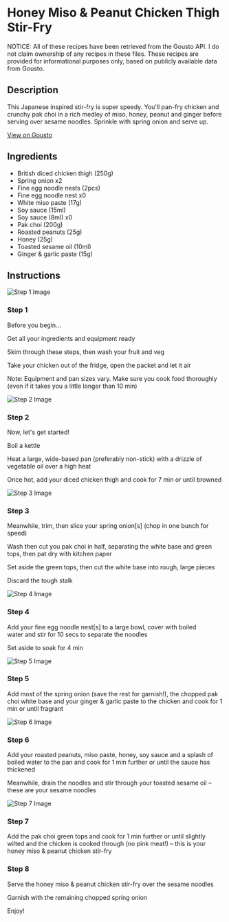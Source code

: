 # Honey Miso & Peanut Chicken Thigh Stir-Fry

NOTICE: All of these recipes have been retrieved from the Gousto API. I do not claim ownership of any recipes in these files. These recipes are provided for informational purposes only, based on publicly available data from Gousto.

## Description

This Japanese inspired stir-fry is super speedy. You'll pan-fry chicken and crunchy pak choi in a rich medley of miso, honey, peanut and ginger before serving over sesame noodles. Sprinkle with spring onion and serve up.

[View on Gousto](https://www.gousto.co.uk/recipes/cookbook/10-min-honey-miso-peanut-chicken-stir-fry)

## Ingredients

- British diced chicken thigh (250g)
- Spring onion x2
- Fine egg noodle nests (2pcs)
- Fine egg noodle nest x0
- White miso paste (17g)
- Soy sauce (15ml)
- Soy sauce (8ml) x0
- Pak choi (200g)
- Roasted peanuts (25g)
- Honey (25g)
- Toasted sesame oil (10ml)
- Ginger & garlic paste (15g)

## Instructions

![Step 1 Image](https://production-media.gousto.co.uk/cms/recipe-step-image/Step-1-1-1623400707537-x200.jpg)

### Step 1

Before you begin...

Get all your ingredients and equipment ready

Skim through these steps, then wash your fruit and veg

Take your chicken out of the fridge, open the packet and let it air

Note: Equipment and pan sizes vary. Make sure you cook food thoroughly (even if it takes you a little longer than 10 min)

![Step 2 Image](https://production-media.gousto.co.uk/cms/recipe-step-image/2043-v2-Step-2-x200.jpg)

### Step 2

Now, let's get started!

Boil a kettle

Heat a large, wide-based pan (preferably non-stick) with a drizzle of vegetable oil over a high heat

Once hot, add your diced chicken thigh and cook for 7 min or until browned

![Step 3 Image](https://production-media.gousto.co.uk/cms/recipe-step-image/2043-v2-Step-3-x200.jpg)

### Step 3

Meanwhile, trim, then slice your spring onion[s]<span class="text-danger"> </span>(chop in one bunch for speed)

Wash then cut you pak choi in half, separating the white base and green tops, then pat dry with kitchen paper

Set aside the green tops, then cut the white base into rough, large pieces

Discard the tough stalk

![Step 4 Image](https://production-media.gousto.co.uk/cms/recipe-step-image/2043-v2-Step-4-x200.jpg)

### Step 4

Add your fine egg noodle nest[s] to a large bowl, cover with boiled water and stir for 10 secs to separate the noodles

Set aside to soak for 4 min

![Step 5 Image](https://production-media.gousto.co.uk/cms/recipe-step-image/2043-v2-Step-5-x200.jpg)

### Step 5

Add most of the spring onion (save the rest for garnish!), the chopped pak choi white base and your ginger & garlic paste to the chicken and cook for 1 min or until fragrant

![Step 6 Image](https://production-media.gousto.co.uk/cms/recipe-step-image/2043-v2-Step-6-x200.jpg)

### Step 6

Add your roasted peanuts, miso paste, honey, soy sauce and a splash of boiled water to the pan and cook for 1 min further or until the sauce has thickened

Meanwhile, drain the noodles and stir through your toasted sesame oil – these are your sesame noodles

![Step 7 Image](https://production-media.gousto.co.uk/cms/recipe-step-image/2043-v2-Step-7-x200.jpg)

### Step 7

Add the pak choi green tops and cook for 1 min further or until slightly wilted and the chicken is cooked through (no pink meat!) – this is your honey miso & peanut chicken stir-fry

### Step 8

Serve the honey miso & peanut chicken stir-fry over the sesame noodles

Garnish with the remaining chopped spring onion

Enjoy!

